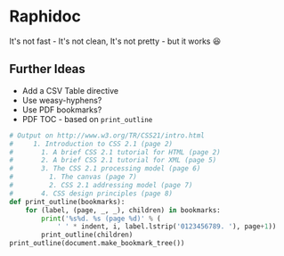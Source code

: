 # Raphidoc

It's not fast - It's not clean, It's not pretty - but it works :laughing:


## Further Ideas

* Add a CSV Table directive
* Use weasy-hyphens?
* Use PDF bookmarks?
* PDF TOC - based on `print_outline`

```python
# Output on http://www.w3.org/TR/CSS21/intro.html
#     1. Introduction to CSS 2.1 (page 2)
#       1. A brief CSS 2.1 tutorial for HTML (page 2)
#       2. A brief CSS 2.1 tutorial for XML (page 5)
#       3. The CSS 2.1 processing model (page 6)
#         1. The canvas (page 7)
#         2. CSS 2.1 addressing model (page 7)
#       4. CSS design principles (page 8)
def print_outline(bookmarks):
    for (label, (page, _, _), children) in bookmarks:
        print('%s%d. %s (page %d)' % (
            ' ' * indent, i, label.lstrip('0123456789. '), page+1))
        print_outline(children)
print_outline(document.make_bookmark_tree())
```
